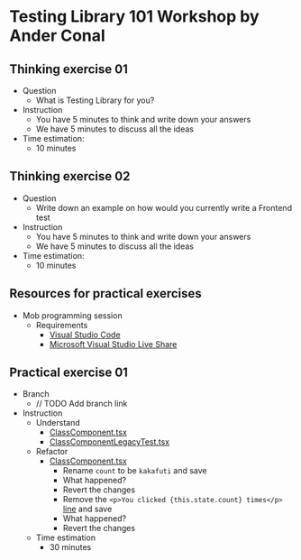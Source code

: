 # Testing Library 101 Workshop by Ander Conal

## Thinking exercise 01

* Question
    * What is Testing Library for you?
* Instruction
    * You have 5 minutes to think and write down your answers
    * We have 5 minutes to discuss all the ideas
* Time estimation:
    * 10 minutes

## Thinking exercise 02

* Question
    * Write down an example on how would you currently write a Frontend test
* Instruction
    * You have 5 minutes to think and write down your answers
    * We have 5 minutes to discuss all the ideas
* Time estimation:
    * 10 minutes

## Resources for practical exercises

* Mob programming session
    * Requirements
        * [Visual Studio Code](https://code.visualstudio.com/)
        * [Microsoft Visual Studio Live Share](https://marketplace.visualstudio.com/items?itemName=MS-vsliveshare.vsliveshare)

## Practical exercise 01

* Branch
    * // TODO Add branch link
* Instruction
    * Understand
        * [ClassComponent.tsx](https://github.com/anderconal/testing-library-101-ts-workshop/blob/main/src/ClassComponent/ClassComponent.tsx)
        * [ClassComponentLegacyTest.tsx](https://github.com/anderconal/testing-library-101-ts-workshop/blob/main/src/TestsLegacy/ClassComponentLegacyTest.tsx)
    * Refactor
        * [ClassComponent.tsx](https://github.com/anderconal/testing-library-101-ts-workshop/blob/main/src/ClassComponent/ClassComponent.tsx)
            * Rename `count` to be `kakafuti` and save
            * What happened?
            * Revert the changes
            * Remove
              the `<p>You clicked {this.state.count} times</p>` [line](https://github.com/anderconal/testing-library-101-ts-workshop/blob/main/src/ClassComponent/ClassComponent.tsx#L18)
              and save
            * What happened?
            * Revert the changes
    * Time estimation
        * 30 minutes